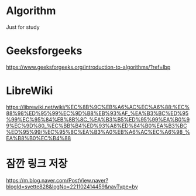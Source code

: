 # Algorithm
Just for study

# Geeksforgeeks
https://www.geeksforgeeks.org/introduction-to-algorithms/?ref=lbp
# LibreWiki
https://librewiki.net/wiki/%EC%8B%9C%EB%A6%AC%EC%A6%88:%EC%88%98%ED%95%99%EC%9D%B8%EB%93%AF_%EA%B3%BC%ED%95%99%EC%95%84%EB%8B%8C_%EA%B3%B5%ED%95%99%EA%B0%99%EC%9D%80_%EC%BB%B4%ED%93%A8%ED%84%B0%EA%B3%BC%ED%95%99/%EC%95%8C%EA%B3%A0%EB%A6%AC%EC%A6%98_%EA%B8%B0%EC%B4%88

# 잠깐 링크 저장
https://m.blog.naver.com/PostView.naver?blogId=syette828&logNo=221102414459&navType=by
